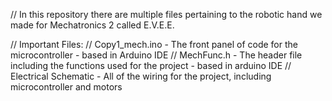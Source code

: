 // In this repository there are multiple files pertaining to the robotic hand we made for Mechatronics 2 called E.V.E.E.

// Important Files:
// Copy1_mech.ino - The front panel of code for the microcontroller - based in Arduino IDE
// MechFunc.h - The header file including the functions used for the project - based in arduino IDE
// Electrical Schematic - All of the wiring for the project, including microcontroller and motors
